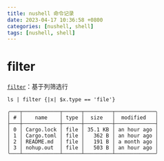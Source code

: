 ```yaml
---
title: nushell 命令记录
date: 2023-04-17 10:36:58 +0800
categories: [nushell, shell]
tags: [nushell, shell]
---
```


# filter


[`filter`](https://www.nushell.sh/commands/docs/filter.html)：基于列筛选行

```nushell
ls | filter {|x| $x.type == 'file'}

╭───┬────────────┬──────┬─────────┬─────────────╮
│ # │    name    │ type │  size   │  modified   │
├───┼────────────┼──────┼─────────┼─────────────┤
│ 0 │ Cargo.lock │ file │ 35.1 KB │ an hour ago │
│ 1 │ Cargo.toml │ file │   362 B │ an hour ago │
│ 2 │ README.md  │ file │   191 B │ a month ago │
│ 3 │ nohup.out  │ file │   503 B │ an hour ago │
╰───┴────────────┴──────┴─────────┴─────────────╯
```
